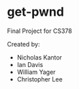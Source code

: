# get-pwnd
Final Project for CS378

Created by:
* Nicholas Kantor
* Ian Davis
* William Yager
* Christopher Lee

